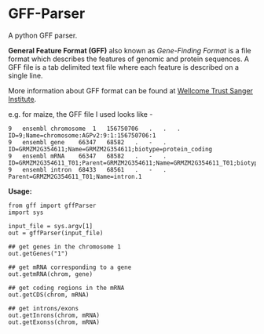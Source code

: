 GFF-Parser
==========

A python GFF parser.  

**General Feature Format (GFF)** also known as *Gene-Finding Format* is a file format which describes the features of genomic and protein sequences. A GFF file is a tab delimited text file where each feature is described on a single line. 

More information about GFF format can be found at <a href="http://www.sanger.ac.uk/resources/software/gff/">Wellcome Trust Sanger Institute</a>.

e.g. for maize, the GFF file I used looks like -

    9	ensembl	chromosome	1	156750706	.	.	.	ID=9;Name=chromosome:AGPv2:9:1:156750706:1
    9	ensembl	gene	66347	68582	.	-	.	ID=GRMZM2G354611;Name=GRMZM2G354611;biotype=protein_coding
    9	ensembl	mRNA	66347	68582	.	-	.	ID=GRMZM2G354611_T01;Parent=GRMZM2G354611;Name=GRMZM2G354611_T01;biotype=protein_coding
    9	ensembl	intron	68433	68561	.	-	.	Parent=GRMZM2G354611_T01;Name=intron.1


**Usage:**

    from gff import gffParser
    import sys
        
    input_file = sys.argv[1]
    out = gffParser(input_file)
    
    ## get genes in the chromosome 1
    out.getGenes("1")
    
    ## get mRNA corresponding to a gene
    out.getmRNA(chrom, gene)
    
    ## get coding regions in the mRNA
    out.getCDS(chrom, mRNA)
    
    ## get introns/exons
    out.getInrons(chrom, mRNA)
    out.getExonss(chrom, mRNA) 
    

 
